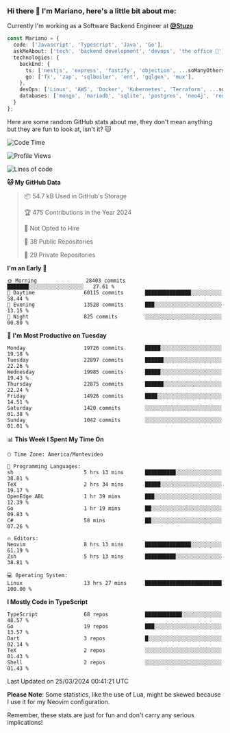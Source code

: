 ### Hi there 👋 I'm Mariano, here's a little bit about me:

Currently I'm working as a Software Backend Engineer at [**@Stuzo**](https://www.stuzo.com/)

```ts
const Mariano = {
  code: ['Javascript', 'Typescript', 'Java', 'Go'],
  askMeAbout: ['tech', 'backend development', 'devops', 'the office 💼'],
  technologies: {
    backEnd: {
      ts: ['nestjs', 'express', 'fastify', 'objection', ...soManyOthersFrameworks],
      go: ['fx', 'zap', 'sqlboiler', 'ent', 'gqlgen', 'mux'],
    },
    devOps: ['Linux', 'AWS', 'Docker', 'Kubernetes', 'Terraform', ...soManyOthersTools],
    databases: ['mongo', 'mariadb', 'sqlite', 'postgres', 'neo4j', 'redis', ...],
  }
};
```

Here are some random GitHub stats about me, they don't mean anything but they are fun to look at, isn't it? 🐱

<!--START_SECTION:waka-->
![Code Time](http://img.shields.io/badge/Code%20Time-1%2C790%20hrs%2032%20mins-blue)

![Profile Views](http://img.shields.io/badge/Profile%20Views-2-blue)

![Lines of code](https://img.shields.io/badge/From%20Hello%20World%20I%27ve%20Written-18.5%20million%20lines%20of%20code-blue)

**🐱 My GitHub Data** 

> 📦 54.7 kB Used in GitHub's Storage 
 > 
> 🏆 475 Contributions in the Year 2024
 > 
> 🚫 Not Opted to Hire
 > 
> 📜 38 Public Repositories 
 > 
> 🔑 29 Private Repositories 
 > 
**I'm an Early 🐤** 

```text
🌞 Morning                28403 commits       ███████░░░░░░░░░░░░░░░░░░   27.61 % 
🌆 Daytime                60115 commits       ███████████████░░░░░░░░░░   58.44 % 
🌃 Evening                13528 commits       ███░░░░░░░░░░░░░░░░░░░░░░   13.15 % 
🌙 Night                  825 commits         ░░░░░░░░░░░░░░░░░░░░░░░░░   00.80 % 
```
📅 **I'm Most Productive on Tuesday** 

```text
Monday                   19726 commits       █████░░░░░░░░░░░░░░░░░░░░   19.18 % 
Tuesday                  22897 commits       ██████░░░░░░░░░░░░░░░░░░░   22.26 % 
Wednesday                19985 commits       █████░░░░░░░░░░░░░░░░░░░░   19.43 % 
Thursday                 22875 commits       ██████░░░░░░░░░░░░░░░░░░░   22.24 % 
Friday                   14926 commits       ████░░░░░░░░░░░░░░░░░░░░░   14.51 % 
Saturday                 1420 commits        ░░░░░░░░░░░░░░░░░░░░░░░░░   01.38 % 
Sunday                   1042 commits        ░░░░░░░░░░░░░░░░░░░░░░░░░   01.01 % 
```


📊 **This Week I Spent My Time On** 

```text
🕑︎ Time Zone: America/Montevideo

💬 Programming Languages: 
sh                       5 hrs 13 mins       ██████████░░░░░░░░░░░░░░░   38.81 % 
TeX                      2 hrs 34 mins       █████░░░░░░░░░░░░░░░░░░░░   19.17 % 
OpenEdge ABL             1 hr 39 mins        ███░░░░░░░░░░░░░░░░░░░░░░   12.39 % 
Go                       1 hr 19 mins        ██░░░░░░░░░░░░░░░░░░░░░░░   09.83 % 
C#                       58 mins             ██░░░░░░░░░░░░░░░░░░░░░░░   07.26 % 

🔥 Editors: 
Neovim                   8 hrs 13 mins       ███████████████░░░░░░░░░░   61.19 % 
Zsh                      5 hrs 13 mins       ██████████░░░░░░░░░░░░░░░   38.81 % 

💻 Operating System: 
Linux                    13 hrs 27 mins      █████████████████████████   100.00 % 
```

**I Mostly Code in TypeScript** 

```text
TypeScript               68 repos            ████████████░░░░░░░░░░░░░   48.57 % 
Go                       19 repos            ███░░░░░░░░░░░░░░░░░░░░░░   13.57 % 
Dart                     3 repos             █░░░░░░░░░░░░░░░░░░░░░░░░   02.14 % 
TeX                      2 repos             ░░░░░░░░░░░░░░░░░░░░░░░░░   01.43 % 
Shell                    2 repos             ░░░░░░░░░░░░░░░░░░░░░░░░░   01.43 % 
```




 Last Updated on 25/03/2024 00:41:21 UTC
<!--END_SECTION:waka-->

**Please Note**: Some statistics, like the use of Lua, might be skewed because I use it for my Neovim configuration.

Remember, these stats are just for fun and don't carry any serious implications!
